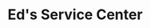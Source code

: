 ---
title: "Ed's Service Center"
url: /saint-clair-shores/eds-service-center/
shop: Lebensmittel
---